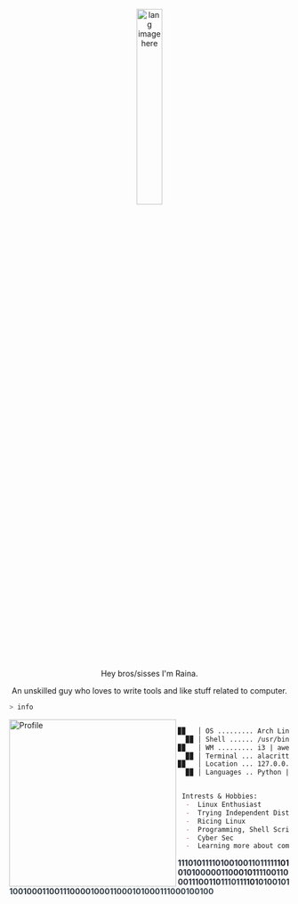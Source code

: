<p align="center"><img width="30%" src="https://github.com/alansmathew/alansmathew/raw/master/lang.gif" alt="lang image here" /></p>

<p align="center">Hey bros/sisses I'm Raina.</p>
<p align="center">An unskilled guy who loves to write tools and like stuff related to computer.</p>

```zsh
> info
```

<img align="left" src="https://avatars.githubusercontent.com/u/131177110?v=4" alt="Profile" height="300" width="300">


```markdown

▉▉   │ OS ......... Arch Linux x86_64
  ▉▉ │ Shell ...... /usr/bin/zsh
▉▉   │ WM ......... i3 | awesome | qtile
  ▉▉ │ Terminal ... alacritty
▉▉   │ Location ... 127.0.0.1
  ▉▉ │ Languages .. Python | Shell Scripting | Golang


 Intrests & Hobbies:
  -  Linux Enthusiast
  -  Trying Independent Distros Like ArchLinux, Gentoo, NixOS, etc.
  -  Ricing Linux
  -  Programming, Shell Scripting
  -  Cyber Sec
  -  Learning more about computer is very enjoyable for me

```

<b style="color:#232933">1</b><b style="color:#262C36">1</b><b style="color:#252C35">1</b><b style="color:#242A34">0</b><b style="color:#242A35">1</b><b style="color:#222834">0</b><b style="color:#232935">1</b><b style="color:#242A36">1</b><b style="color:#252B37">1</b><b style="color:#272E3A">1</b><b style="color:#282E3A">0</b><b style="color:#272D39">10</b><b style="color:#272E3A">0</b><b style="color:#282E3A">1</b><b style="color:#242A36">0</b><b style="color:#282E3A">0</b><b style="color:#27303B">1</b><b style="color:#27323C">1</b><b style="color:#343F49">0</b><b style="color:#26303B">11</b><b style="color:#252F3A">1</b><b style="color:#242C36">1</b><b style="color:#21272E">1</b><b style="color:#14191F">1</b><b style="color:#151923">0</b><b style="color:#151A24">1</b><b style="color:#1F242E">0</b><b style="color:#282D37">1</b><b style="color:#262A36">0</b><b style="color:#212632">1</b><b style="color:#242B37">0</b><b style="color:#2F3843">0</b><b style="color:#2A343F">0</b><b style="color:#292F3B">0</b><b style="color:#282E3A">0</b><b style="color:#252B37">1</b><b style="color:#292F3B">1</b><b style="color:#292D3A">0</b><b style="color:#1F2330">0</b><b style="color:#1C202D">0</b><b style="color:#242734">1</b><b style="color:#1B1E28">0</b><b style="color:#181B22">1</b><b style="color:#242831">1</b><b style="color:#2A313C">1</b><b style="color:#2A323D">1</b><b style="color:#2A303C">0</b><b style="color:#262C38">0</b><b style="color:#282E3A">11</b><b style="color:#272D39">0</b><b style="color:#2A303C">0</b><b style="color:#2E3440">0</b><b style="color:#2C323E">1</b><b style="color:#2D333F">1</b><b style="color:#292F3B">1</b><b style="color:#262C38">0</b><b style="color:#29303B">0</b><b style="color:#292F3B">1</b><b style="color:#252B37">1</b><b style="color:#282E3A">0</b><b style="color:#292F3B">1</b><b style="color:#2A303C">1</b><b style="color:#303944">1</b><b style="color:#363F4A">0</b><b style="color:#2C3641">1</b><b style="color:#27303B">1</b><b style="color:#212933">1</b><b style="color:#1A1F29">1</b><b style="color:#191E28">0</b><b style="color:#20252F">1</b><b style="color:#2C323C">0</b><b style="color:#29343C">10</b><b style="color:#2B363E">0</b><b style="color:#2C363F">1</b><b style="color:#2E3A43">0</b><b style="color:#2A3640">1</b><b style="color:#33404A">1</b><b style="color:#37444E">0</b><b style="color:#2A363F">0</b><b style="color:#29343C">1</b><b style="color:#2F3A42">0</b><b style="color:#2E3941">0</b><b style="color:#2D3740">0</b><b style="color:#29333E">1</b><b style="color:#2C3641">1</b><b style="color:#2E3843">0</b><b style="color:#2F3A44">0</b><b style="color:#323844">1</b><b style="color:#2C303D">1</b><b style="color:#2C333F">1</b><b style="color:#2E3742">0</b><b style="color:#2F3A44">0</b><b style="color:#303A45">00</b><b style="color:#303B45">1</b><b style="color:#333D48">0</b><b style="color:#343F49">0</b><b style="color:#353F49">0</b><b style="color:#323C47">1</b><b style="color:#333D48">1</b><b style="color:#35414A">0</b><b style="color:#36434A">0</b><b style="color:#37444B">0</b><b style="color:#36434B">1</b><b style="color:#36424B">0</b><b style="color:#35414B">1</b><b style="color:#36434C">0</b><b style="color:#323F49">0</b><b style="color:#37444D">0</b><b style="color:#37434D">1</b><b style="color:#35414B">1</b><b style="color:#35424C">1</b><b style="color:#3B4751">0</b><b style="color:#36424C">0</b><b style="color:#37434D">01</b><b style="color:#38454E">0</b><b style="color:#3B4851">0</b><b style="color:#3A4650">1</b><b style="color:#3B4751">0</b><b style="color:#3C4953">0</b>

